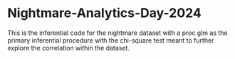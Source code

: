 # Nightmare-Analytics-Day-2024
This is the inferential code for the nightmare dataset with a proc glm as the primary inferential procedure with the chi-square test meant to further explore the correlation within the dataset.
